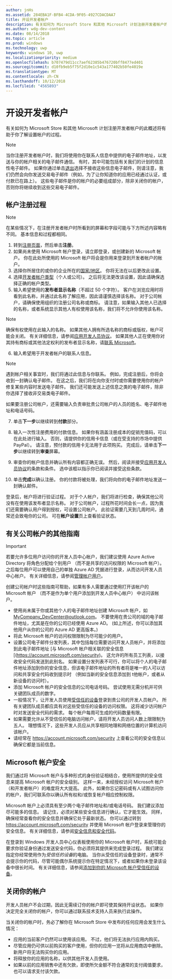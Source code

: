 ```yaml
---
author: jnHs
ms.assetid: 284EBA1F-BFB4-4CDA-9F05-4927CDACDAA7
title: 开设开发者帐户
description: 有关如何为 Microsoft Store 和其他 Microsoft 计划注册开发者帐户的此概述将有助于你了解设置帐户的过程。
ms.author: wdg-dev-content
ms.date: 08/14/2018
ms.topic: article
ms.prod: windows
ms.technology: uwp
keywords: windows 10, uwp
ms.localizationpriority: medium
ms.openlocfilehash: b707479d11cc7aef62385b476720bff8477ed401
ms.sourcegitcommit: d10fb9eb5f75f2d10e1c543a177402b50fe4019e
ms.translationtype: MT
ms.contentlocale: zh-CN
ms.lasthandoff: 10/12/2018
ms.locfileid: "4565893"
---
```

# <a name="opening-a-developer-account"></a>开设开发者帐户

有关如何为 Microsoft Store 和其他 Microsoft 计划注册开发者帐户的此概述将有助于你了解设置帐户的过程。

> [!NOTE]
> 当你注册开发者帐户时，我们将使用你在联系人信息中提供的电子邮件地址，以发送与你的帐户相关的电子邮件通信。 有时，其中可能包括有关我们的计划的信息性电子邮件。 如果你通过单击[退出](http://go.microsoft.com/fwlink/p/?LinkId=533280)选择不接收这些信息电子邮件，则请注意，我们仍然会向你发送交易电子邮件（例如，为了让你知道你的应用已经通过认证，或付款已在路上）。 这些电子邮件是你的帐户的必要组成部分，除非关闭你的帐户，否则你将继续收到这些交易电子邮件。

## <a name="the-account-signup-process"></a>帐户注册过程

> [!NOTE]
> 在某些情况下，在注册开发者帐户时所看到的屏幕和字段可能与下方所述内容略有不同。 基本信息和过程都相同。

1.  转到[注册页面](http://go.microsoft.com/fwlink/p/?LinkId=615100)，然后单击**注册**。
2.  如果尚未使用 Microsoft 帐户登录，请立即登录，或创建新的 Microsoft 帐户。 你在此处所使用的 Microsoft 帐户将会是你用来登录到开发者帐户的帐户。
3.  选择你所居住的或你的企业所在的[国家/地区](account-types-locations-and-fees.md#developer-account-and-app-submission-markets)。 你将无法在以后更改此设置。
4.  选择[开发者帐户类型](account-types-locations-and-fees.md)（个人或公司）。 之后将无法更改该设置，因此请确保选择正确的帐户类型。
5.  输入希望使用的**发布者显示名称**（不超过 50 个字符）。 客户在浏览应用时将看到此名称，并通过此名称了解应用，因此请谨慎选择该名称。 对于公司帐户，请确保使用组织的注册公司名称或商标。 请注意，如果输入其他人已选择的名称，或者系统显示其他人有权使用该名称，我们将不允许你使用该名称。 

   > [!NOTE]
   > 确保有权使用在此输入的名称。 如果其他人拥有所选名称的商标或版权，帐户可能会关闭。 有关详细信息，请参阅[应用开发人员协议](https://docs.microsoft.com/legal/windows/agreements/app-developer-agreement)。 如果其他人正在使用你对其持有商标或其他法定权利的发布者显示名称，请[联系 Microsoft](http://go.microsoft.com/fwlink/p/?LinkId=233777)。    

6.  输入希望用于开发者帐户的联系人信息。

   > [!NOTE]
   > 遇到帐户相关事宜时，我们将通过此信息与你联系。 例如，完成注册后，你将会收到一封确认电子邮件。 在这之后，我们将在向你支付时或你需要使用你的帐户修复某些内容时发送电子邮件。 我们还可能发送上述信息之类的电子邮件，除非你选择了接收非交易类电子邮件。

   如果要注册公司帐户，还需要输入负责审批贵公司帐户的人员的姓名、电子邮件地址和电话号码。

7.  单击**下一步**以继续转到**付款**部分。

8.  输入一次性注册费用的付款信息。 如果你有涵盖注册成本的促销充值码，可以在此处进行输入。 否则，请提供你的信用卡信息（或在受支持的市场中提供 PayPal）。 请注意，预付款的信用卡无法用于此项购买。 完成后，请单击**下一步**以继续转到**审查**屏幕。

9.  审查你的帐户信息并确认所有内容都正确无误。 然后，阅读并接受[应用开发人员协议](https://docs.microsoft.com/legal/windows/agreements/app-developer-agreement)的条款和条件。 选中该框以指示你已阅读并接受这些条款。

10.  单击**完成**以确认注册。 你的付款将被处理，我们将向你的电子邮件地址发送一封确认邮件。

登录后，帐户将进行验证过程。 对于个人帐户，我们将进行检查，确保其他公司没有在使用该发布者显示名称。 对于公司帐户，过程所花时间会长一点，因为我们还需要确认用户得到授权，可设置公司帐户。 此验证需要几天到几周时间，通常还会致电你的公司。 可在**帐户设置**页上查看验证状态。


## <a name="additional-guidelines-for-company-accounts"></a>有关公司帐户的其他指南

> [!IMPORTANT]
> 若要允许多位用户访问你的开发人员中心帐户，我们建议使用 Azure Active Directory 将角色分配给个别用户 （而不是共享的访问权限的 Microsoft 帐户）。 之后每位用户可以使用自己的单独 Azure AD 凭据进行登录，从而访问开发人员中心帐户。 有关详细信息，请参阅[管理帐户用户](manage-account-users.md)。

创建公司帐户时这些指南可帮助，如果有多人需要通过使用打开该帐户的 Microsoft 帐户 （而不是作为单个用户添加到开发人员中心帐户） 中访问该帐户。

-   使用尚未属于你或其他个人的电子邮件地址创建 Microsoft 帐户，如 MyCompany_DevCenter@outlook.com。 不要使用在贵公司的域的电子邮件地址，尤其是在你的公司已经使用 Azure AD。 (如上所述，你可以添加其他用户从你的公司的 Azure AD 更高版本。)
-   将此 Microsoft 帐户的访问权限限制为尽可能少的用户。
-   设置公司电子邮件分发列表，其中包括每位需要访问开发人员帐户，并将添加到此电子邮件地址 [与 Microsoft 帐户相关联的安全信息 [(https://account.microsoft.com/security)。 这允许的所有员工列表，以接收安全代码发送到此别名。 如果设置分发列表不可行，你可以将个人的电子邮件地址添加到你的安全信息，但该电子邮件地址的所有者将是唯一的人可以访问和共享安全代码收到提示时 （例如当新的安全信息添加到 t他帐户，或者从新设备的访问时）。
-   添加 Microsoft 帐户的安全信息的公司电话号码。 尝试使用无需分机并可供关键团队成员的数字。
-   一般情况下，让开发人员使用[受信任的设备](https://support.microsoft.com/help/12369/microsoft-account-add-a-trusted-device)登录到贵公司的开发人员帐户。 所有关键团队成员都应具有对这些受信任的设备的访问权限。 这将减少访问帐户时对发送安全代码的需求。 每个帐户每周可生成的代码数量有限。
-   如果需要允许从不受信任的电脑访问帐户，请将开发人员访问人数上限限制为五人。 理想情况下，这些开发人员应从共享相同地理和网络位置的计算机访问该帐户。
-   请经常在 https://account.microsoft.com/security 上查看公司的安全信息以确保它都是当前信息。


## <a name="microsoft-account-security"></a>Microsoft 帐户安全

我们通过将 Microsoft 帐户与多种形式的身份验证相结合，使用所提供的安全信息来提高 Microsoft 帐户的安全级别。 这样一来，未经授权访问 Microsoft 帐户（和开发者帐户）的难度将大大提高。 此外，如果你忘记密码或有人试图访问你的帐户，我们可联系你以确认所有权和/或恢复帐户相应控制权限。

Microsoft 帐户上必须具有至少两个电子邮件地址和/或电话号码。 我们建议添加尽可能多的信息。 请记住，必须对某些安全信息进行确认，它才能生效。 同样，确保经常查看你的安全信息并确保它处于最新状态。 你可以通过转到 https://account.microsoft.com/security 并使用 Microsoft 帐户登录来管理你的安全信息。 有关详细信息，请参阅[安全信息和安全代码](https://support.microsoft.com/help/12428/microsoft-account-security-info-and-security-codes)。

在登录到 Windows 开发人员中心仪表板使用你的 Microsoft 帐户时，系统可能会要求你验证身份通过发送安全代码，你必须将其提供来完成登录过程。 我们建议指定你经常使用作为*受信任的设备*的电脑。 当你从受信任的设备登录时，通常不会提示你的代码，尽管可能偶尔系统提示你在特定情况下，或者如果你未登录该设备中很长时间。 有关详细信息，请参阅[添加到你的 Microsoft 帐户受信任的设备](https://support.microsoft.com/help/12369/microsoft-account-add-a-trusted-device)。


## <a name="closing-your-account"></a>关闭你的帐户

开发人员帐户不会过期，因此无需续订你的帐户即可使其保持开设状态。 如果你决定完全关闭你的帐户，你可以通过联系技术支持人员来执行此操作。

当关闭你的帐户时，务必了解你在 Microsoft Store 中发布的任何应用会发生什么情况：

-   应用的当前客户仍然可以使用该应用。 不过，他们将无法执行应用内购买。
-   尽管应用仍可供以前购买的客户使用，但你的应用一览将从应用商店中删除。 新用户将无法购买你的应用。
-   将释放你的应用的名称，以供其他开发人员使用。
-   如果以前的应用销售中还有欠款，即使所欠金额不符合通常的支付阈值要求，也可以请求支付该欠款。
